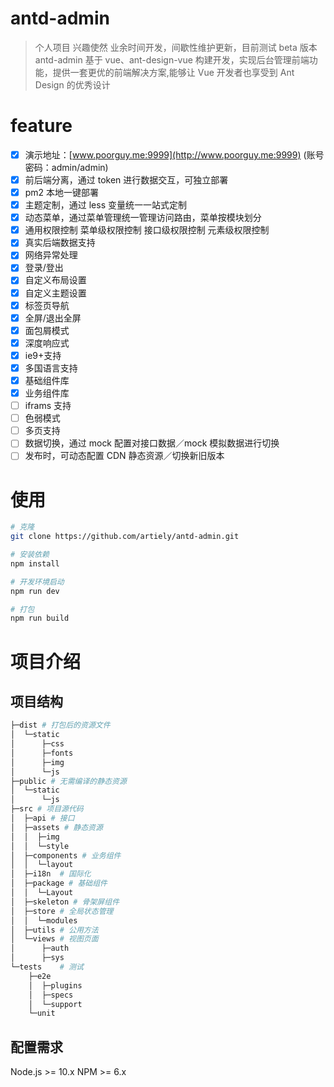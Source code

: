 # antd-admin

> 个人项目 兴趣使然 业余时间开发，间歇性维护更新，目前测试 beta 版本
> antd-admin 基于 vue、ant-design-vue 构建开发，实现后台管理前端功能，提供一套更优的前端解决方案,能够让 Vue 开发者也享受到 Ant Design 的优秀设计

# feature

- [x] 演示地址：[www.poorguy.me:9999](http://www.poorguy.me:9999) (账号密码：admin/admin)
- [x] 前后端分离，通过 token 进行数据交互，可独立部署
- [x] pm2 本地一键部署
- [x] 主题定制，通过 less 变量统一一站式定制
- [x] 动态菜单，通过菜单管理统一管理访问路由，菜单按模块划分
- [x] 通用权限控制
      菜单级权限控制
      接口级权限控制
      元素级权限控制
- [x] 真实后端数据支持
- [x] 网络异常处理
- [x] 登录/登出
- [x] 自定义布局设置
- [x] 自定义主题设置
- [x] 标签页导航
- [x] 全屏/退出全屏
- [x] 面包屑模式
- [x] 深度响应式
- [x] ie9+支持
- [x] 多国语言支持
- [x] 基础组件库
- [x] 业务组件库
- [ ] iframs 支持
- [ ] 色弱模式
- [ ] 多页支持
- [ ] 数据切换，通过 mock 配置对接口数据／mock 模拟数据进行切换
- [ ] 发布时，可动态配置 CDN 静态资源／切换新旧版本

# 使用

``` bash
# 克隆
git clone https://github.com/artiely/antd-admin.git

# 安装依赖
npm install

# 开发环境启动
npm run dev

# 打包
npm run build

```

# 项目介绍

## 项目结构

``` bash
├─dist # 打包后的资源文件
│  └─static
│      ├─css
│      ├─fonts
│      ├─img
│      └─js
├─public # 无需编译的静态资源
│  └─static
│      └─js
├─src # 项目源代码
│  ├─api # 接口
│  ├─assets # 静态资源
│  │  ├─img
│  │  └─style
│  ├─components # 业务组件
│  │  └─layout
│  ├─i18n  # 国际化
│  ├─package # 基础组件
│  │  └─Layout
│  ├─skeleton # 骨架屏组件
│  ├─store # 全局状态管理
│  │  └─modules
│  ├─utils # 公用方法
│  └─views # 视图页面
│      ├─auth
│      ├─sys
└─tests    # 测试
    ├─e2e
    │  ├─plugins
    │  ├─specs
    │  └─support
    └─unit
```

## 配置需求

Node.js >= 10.x
NPM >= 6.x
